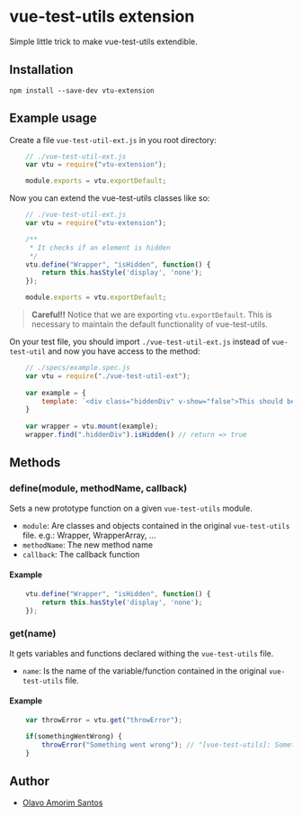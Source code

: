 # vue-test-utils extension

Simple little trick to make vue-test-utils extendible.

## Installation

```
npm install --save-dev vtu-extension
```

## Example usage

Create a file `vue-test-util-ext.js` in you root directory:

```js
    // ./vue-test-util-ext.js
    var vtu = require("vtu-extension");

    module.exports = vtu.exportDefault;
```

Now you can extend the vue-test-utils classes like so:

```js
    // ./vue-test-util-ext.js
    var vtu = require("vtu-extension");

    /**
     * It checks if an element is hidden
     */
    vtu.define("Wrapper", "isHidden", function() {
        return this.hasStyle('display', 'none');
    });

    module.exports = vtu.exportDefault;
```

> **Careful!!** Notice that we are exporting `vtu.exportDefault`. This is necessary to maintain the default functionality of vue-test-utils.

On your test file, you should import `./vue-test-util-ext.js` instead of `vue-test-util` and now you have access to the method:

```js
    // ./specs/example.spec.js
    var vtu = require("./vue-test-util-ext");
    
    var example = {
        template: `<div class="hiddenDiv" v-show="false">This should be hidden</div>`
    }
    
    var wrapper = vtu.mount(example);
    wrapper.find(".hiddenDiv").isHidden() // return => true
```

## Methods

### define(module, methodName, callback)

Sets a new prototype function on a given `vue-test-utils` module.

* `module`: Are classes and objects contained in the original `vue-test-utils` file. e.g.: Wrapper, WrapperArray, ...
* `methodName`: The new method name
* `callback`: The callback function

#### Example

```js
    vtu.define("Wrapper", "isHidden", function() {
        return this.hasStyle('display', 'none');
    });
```

### get(name)

It gets variables and functions declared withing the `vue-test-utils` file.

* `name`: Is the name of the variable/function contained in the original `vue-test-utils` file.

#### Example

```js
    var throwError = vtu.get("throwError");

    if(somethingWentWrong) {
        throwError("Something went wrong"); // "[vue-test-utils]: Something went wrong"
    }
```

## Author
* [Olavo Amorim Santos](https://github.com/olavoasantos)
